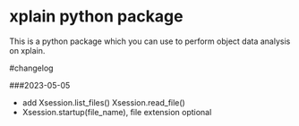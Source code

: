# xplain python package

This is a python package which you can use to perform object data analysis 
on xplain. 



#changelog

###2023-05-05
* add Xsession.list_files() Xsession.read_file()
* Xsession.startup(file_name), file extension optional 
